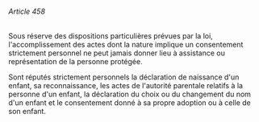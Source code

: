 ###### Article 458

Sous réserve des dispositions particulières prévues par la loi, l'accomplissement des actes dont la nature implique un consentement strictement personnel ne peut jamais donner lieu à assistance ou représentation de la personne protégée.

Sont réputés strictement personnels la déclaration de naissance d'un enfant, sa reconnaissance, les actes de l'autorité parentale relatifs à la personne d'un enfant, la déclaration du choix ou du changement du nom d'un enfant et le consentement donné à sa propre adoption ou à celle de son enfant.

